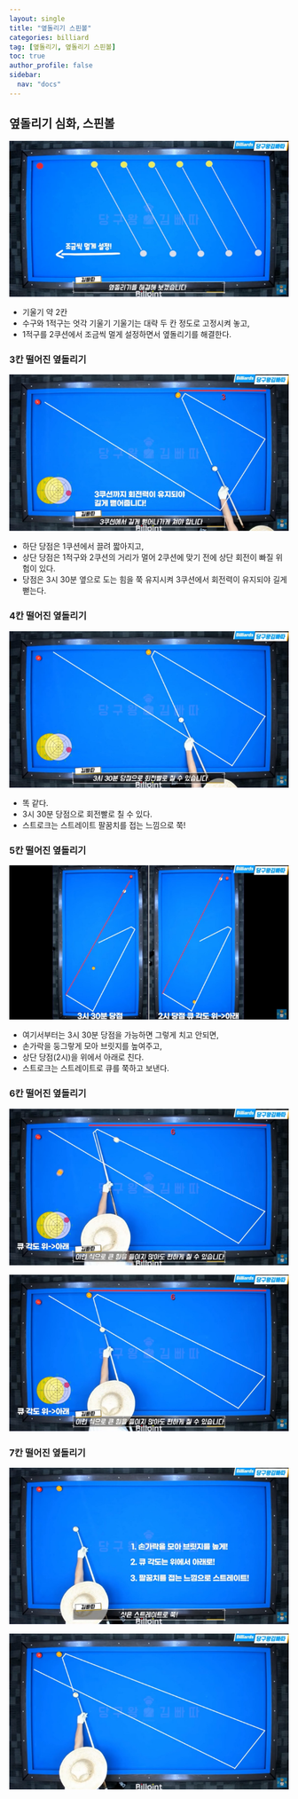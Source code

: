 ```yaml
---
layout: single
title: "옆돌리기 스핀볼"
categories: billiard
tag: [옆돌리기, 옆돌리기 스핀볼] 
toc: true
author_profile: false
sidebar:
  nav: "docs"
---
```


## 옆돌리기 심화, 스핀볼
[![옆돌리기 스핀볼](/images/옆돌리기_스핀볼.png)](/images/옆돌리기_스핀볼.png)
* 기울기 약 2칸 
* 수구와 1적구는 엇각 기울기 기울기는 대략 두 칸 정도로 고정시켜 놓고, 
* 1적구를 2쿠션에서 조금씩 멀게 설정하면서 옆돌리기를 해결한다.

### 3칸 떨어진 옆돌리기
[![옆돌리기 스핀볼 3칸](/images/옆돌리기_스핀볼_3칸.png)](/images/옆돌리기_스핀볼_3칸.png)
* 하단 당점은 1쿠션에서 끌려 짧아지고, 
* 상단 당점은 1적구와 2쿠션의 거리가 멀어 2쿠션에 맞기 전에 상단 회전이 빠질 위험이 있다. 
* 당점은 3시 30분 옆으로 도는 힘을 쭉 유지시켜 3쿠션에서 회전력이 유지되야 길게 뻗는다.

### 4칸 떨어진 옆돌리기
[![옆돌리기 스핀볼 4칸](/images/옆돌리기_스핀볼_4칸.png)](/images/옆돌리기_스핀볼_4칸.png)
* 똑 같다. 
* 3시 30분 당점으로 회전빨로 칠 수 있다. 
* 스트로크는 스트레이트 팔꿈치를 접는 느낌으로 쭉!

### 5칸 떨어진 옆돌리기
[![옆돌리기 스핀볼](/images/옆돌리기_스핀볼_5칸.png)](/images/옆돌리기_스핀볼_5칸.png)
* 여기서부터는 3시 30분 당점을 가능하면 그렇게 치고 안되면, 
* 손가락을 둥그랗게 모아 브릿지를 높여주고, 
* 상단 당점(2시)을 위에서 아래로 친다. 
* 스트로크는 스트레이트로 큐를 쭉하고 보낸다.

### 6칸 떨어진 옆돌리기
[![옆돌리기 스핀볼](/images/옆돌리기_스핀볼_6칸1-1.png)](/images/옆돌리기_스핀볼_6칸1-1.png)

[![옆돌리기 스핀볼](/images/옆돌리기_스핀볼_6칸1-2.png)](/images/옆돌리기_스핀볼_6칸1-2.png)

### 7칸 떨어진 옆돌리기
[![옆돌리기 스핀볼](/images/옆돌리기_스핀볼_7칸1-1.png)](/images/옆돌리기_스핀볼_7칸1-1.png)

[![옆돌리기 스핀볼](/images/옆돌리기_스핀볼_7칸1-2.png)](/images/옆돌리기_스핀볼_7칸1-2.png)
